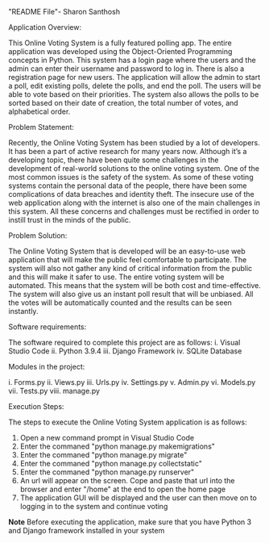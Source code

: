 "README File"- Sharon Santhosh

Application Overview:

This Online Voting System is a fully featured polling app. The entire application was developed using the Object-Oriented Programming concepts in Python. This system has a login page where the users and the admin can enter their username and password to log in. There is also a registration page for new users. The application will allow the admin to start a poll, edit existing polls, delete the polls, and end the poll. The users will be able to vote based on their priorities. The system also allows the polls to be sorted based on their date of creation, the total number of votes, and alphabetical order. 

Problem Statement:

Recently, the Online Voting System has been studied by a lot of developers. It has been a part of active research for many years now. Although it’s a developing topic, there have been quite some challenges in the development of real-world solutions to the online voting system. One of the most common issues is the safety of the system. As some of these voting systems contain the personal data of the people, there have been some complications of data breaches and identity theft. The insecure use of the web application along with the internet is also one of the main challenges in this system. All these concerns and challenges must be rectified in order to instill trust in the minds of the public.

Problem Solution:

The Online Voting System that is developed will be an easy-to-use web application that will make the public feel comfortable to participate. The system will also not gather any kind of critical information from the public and this will make it safer to use. The entire voting system will be automated. This means that the system will be both cost and time-effective. The system will also give us an instant poll result that will be unbiased. All the votes will be automatically counted and the results can be seen instantly. 

Software requirements:

The software required to complete this project are as follows:
i. 	Visual Studio Code
ii.	Python 3.9.4
iii.	Django Framework
iv.	SQLite Database

Modules in the project:

i. 	Forms.py
ii.	Views.py
iii.	Urls.py
iv.	Settings.py
v.	Admin.py
vi.	Models.py
vii.	Tests.py
viii.	manage.py

Execution Steps:

The steps to execute the Online Voting System application is as follows:
1) Open a new command prompt in Visual Studio Code
2) Enter the commaned "python manage.py makemigrations" 
3) Enter the commaned "python manage.py migrate" 
4) Enter the commaned "python manage.py collectstatic"
5) Enter the commaned "python manage.py runserver"
6) An url will appear on the screen. Cope and paste that url into the browser and enter "/home" at the end to open the home page
7) The application GUI will be displayed and the user can then move on to logging in to the system and continue voting

**Note** 
Before executing the application, make sure that you have Python 3 and Django framework installed in your system
